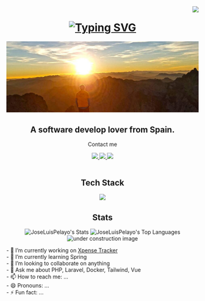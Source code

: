 <img align="right" src="https://visitor-badge.laobi.icu/badge?page_id=JoseLuisPelayo.JoseLuisPelayo " />
<h1 align="center">
    <a href="https://git.io/typing-svg">
        <img src="https://readme-typing-svg.herokuapp.com?font=Jetbrains+mono&weight=600&size=38&duration=3000&pause=500&color=75B6FE&center=true&vCenter=true&width=435&lines=Hi+there!%F0%9F%91%8B;+I'm+Jose+Pelayo!" alt="Typing SVG" /></a>
</h1>
<div align="center">
    <img src="portada2.png">
<h2 align="center">
    A software develop lover from Spain.
</h2>
    <p>Contact me</p>
<a href="https://www.linkedin.com/in/jose-luis-garc%C3%ADa-pelayo" target="_blank">
        <img src="https://img.shields.io/badge/linkedin-%230077B5.svg?style=for-the-badge&logo=linkedin&logoColor=white" target="_blank />
</a>

<a href="https://discord.gg/ap8C8hABfv">
   <img src="https://img.shields.io/badge/Discord-%235865F2.svg?style=for-the-badge&logo=discord&logoColor=white">
</a>
    
<a href="https://discord.gg/ap8C8hABfv">
  <img src="https://img.shields.io/badge/Gmail-D14836?style=for-the-badge&logo=gmail&logoColor=white">
 </a>
   
</div>
<br />


<div align="center">
<h2>Tech Stack</h2>
  <a href="#" align="center">
    <img src="https://skillicons.dev/icons?i=java,cs,php,mysql,postgres,js,laravel,tailwind,vue,git,debian,docker,postman&theme=light "/>
  </a>

## Stats

![JoseLuisPelayo's Stats](https://github-readme-stats.vercel.app/api?username=JoseLuisPelayo&theme=highcontrast&show_icons=true&hide_border=false&count_private=true)
![JoseLuisPelayo's Top Languages](https://github-readme-stats.vercel.app/api/top-langs/?username=JoseLuisPelayo&theme=highcontrast&show_icons=true&hide_border=false&layout=compact)
<img src="https://media.tenor.com/42bcTn0iuVgAAAAi/under-construction-pikachu.gif" alt="under construction image" width="400"><br>
</div>
<div align="left">
- 🔭 I’m currently working on <a href="https://github.com/JoseLuisPelayo/Expense_Tracker">Xpense Tracker</a> <br>   
- 🌱 I’m currently learning Spring<br>
- 👯 I’m looking to collaborate on anything<br>  
- 💬 Ask me about PHP, Laravel, Docker, Tailwind, Vue<br>
- 📫 How to reach me: ...<br>  
- 😄 Pronouns: ...<br>
- ⚡ Fun fact: ...<br>
</div>
